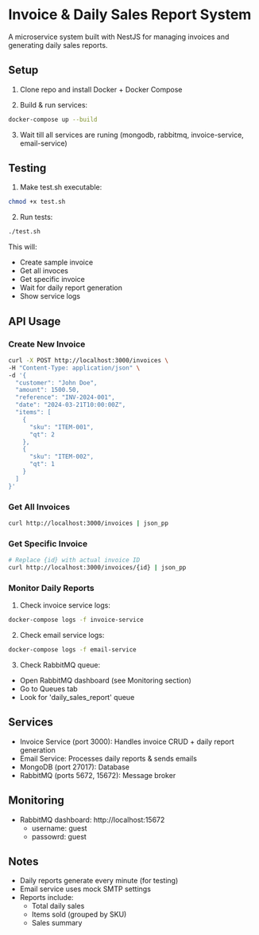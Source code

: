 # Invoice & Daily Sales Report System

A microservice system built with NestJS for managing invoices and generating daily sales reports.

## Setup

1. Clone repo and install Docker + Docker Compose

2. Build & run services:
```bash
docker-compose up --build
```

3. Wait till all services are runing (mongodb, rabbitmq, invoice-service, email-service)

## Testing

1. Make test.sh executable:
```bash
chmod +x test.sh
```

2. Run tests:
```bash
./test.sh
```

This will:
- Create sample invoice
- Get all invoces
- Get specific invoice
- Wait for daily report generation
- Show service logs

## API Usage

### Create New Invoice

```bash
curl -X POST http://localhost:3000/invoices \
-H "Content-Type: application/json" \
-d '{
  "customer": "John Doe",
  "amount": 1500.50,
  "reference": "INV-2024-001",
  "date": "2024-03-21T10:00:00Z",
  "items": [
    {
      "sku": "ITEM-001",
      "qt": 2
    },
    {
      "sku": "ITEM-002",
      "qt": 1
    }
  ]
}'
```

### Get All Invoices
```bash
curl http://localhost:3000/invoices | json_pp
```

### Get Specific Invoice
```bash
# Replace {id} with actual invoice ID
curl http://localhost:3000/invoices/{id} | json_pp
```

### Monitor Daily Reports

1. Check invoice service logs:
```bash
docker-compose logs -f invoice-service
```

2. Check email service logs:
```bash
docker-compose logs -f email-service
```

3. Check RabbitMQ queue:
- Open RabbitMQ dashboard (see Monitoring section)
- Go to Queues tab
- Look for 'daily_sales_report' queue

## Services

- Invoice Service (port 3000): Handles invoice CRUD + daily report generation
- Email Service: Processes daily reports & sends emails
- MongoDB (port 27017): Database
- RabbitMQ (ports 5672, 15672): Message broker

## Monitoring

- RabbitMQ dashboard: http://localhost:15672
  - username: guest 
  - passowrd: guest

## Notes

- Daily reports generate every minute (for testing)
- Email service uses mock SMTP settings
- Reports include:
  - Total daily sales
  - Items sold (grouped by SKU)
  - Sales summary
```
